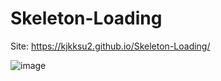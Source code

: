 # Skeleton-Loading

Site: https://kjkksu2.github.io/Skeleton-Loading/

![image](https://user-images.githubusercontent.com/80094949/133963918-2dab85ff-18f8-4164-a336-caf10f1a5f46.png)
